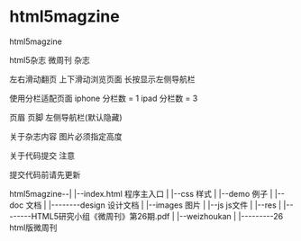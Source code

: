 html5magzine
============

html5magzine

html5杂志 微周刊 杂志

左右滑动翻页 上下滑动浏览页面 长按显示左侧导航栏

使用分栏适配页面 iphone 分栏数 = 1 ipad 分栏数 = 3

页眉 页脚 左侧导航栏(默认隐藏)

关于杂志内容
图片必须指定高度

关于代码提交
注意

提交代码前请先更新

html5magzine--|
             |--index.html 程序主入口
             |
             |--css 样式
             |
             |--demo 例子
             |
             |--doc 文档
                             |
                                 |--------design 设计文档
                         |
                         |--images 图片
                         |
                         |--js js文件
                         |
                         |--res
                             |
                                 |--------HTML5研究小组《微周刊》第26期.pdf
                         |
                         |--weizhoukan
                               |
                                       |---------26 html版微周刊